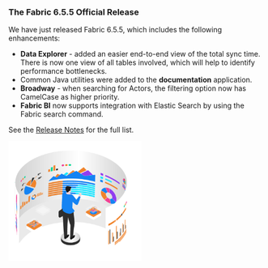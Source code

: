 ### The Fabric 6.5.5 Official Release

We have just released Fabric 6.5.5, which includes the following enhancements:

* **Data Explorer** - added an easier end-to-end view of the total sync time. There is now one view of all tables involved, which will help to identify performance bottlenecks.
* Common Java utilities were added to the **documentation** application.
* **Broadway** - when searching for Actors, the filtering option now has CamelCase as higher priority. 
* **Fabric BI** now supports integration with Elastic Search by using the Fabric search command.

See the [Release Notes](https://support.k2view.com/Academy/Release_Notes_And_Upgrade/V6.5/Fabric_Release_Notes_V6.5.5.pdf.html) for the full list.

<img src="images/img10.png" alt="image" style="zoom: 67%;" />